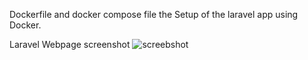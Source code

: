 Dockerfile and docker compose file the Setup of the laravel app using Docker.

Laravel Webpage screenshot
![screebshot](https://user-images.githubusercontent.com/83411128/218218677-97603683-ce93-4c1a-9f81-cce3c6d8e43d.png)

